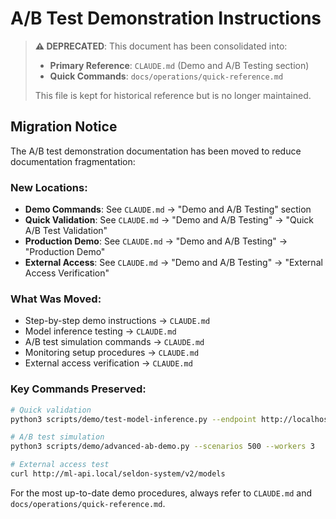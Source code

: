 # A/B Test Demonstration Instructions

> **⚠️ DEPRECATED**: This document has been consolidated into:
> - **Primary Reference**: `CLAUDE.md` (Demo and A/B Testing section)
> - **Quick Commands**: `docs/operations/quick-reference.md`
>
> This file is kept for historical reference but is no longer maintained.

## Migration Notice

The A/B test demonstration documentation has been moved to reduce documentation fragmentation:

### New Locations:
- **Demo Commands**: See `CLAUDE.md` → "Demo and A/B Testing" section
- **Quick Validation**: See `CLAUDE.md` → "Demo and A/B Testing" → "Quick A/B Test Validation"
- **Production Demo**: See `CLAUDE.md` → "Demo and A/B Testing" → "Production Demo"
- **External Access**: See `CLAUDE.md` → "Demo and A/B Testing" → "External Access Verification"

### What Was Moved:
- Step-by-step demo instructions → `CLAUDE.md`
- Model inference testing → `CLAUDE.md`
- A/B test simulation commands → `CLAUDE.md`
- Monitoring setup procedures → `CLAUDE.md`
- External access verification → `CLAUDE.md`

### Key Commands Preserved:
```bash
# Quick validation
python3 scripts/demo/test-model-inference.py --endpoint http://localhost:8082

# A/B test simulation
python3 scripts/demo/advanced-ab-demo.py --scenarios 500 --workers 3

# External access test
curl http://ml-api.local/seldon-system/v2/models
```

For the most up-to-date demo procedures, always refer to `CLAUDE.md` and `docs/operations/quick-reference.md`.